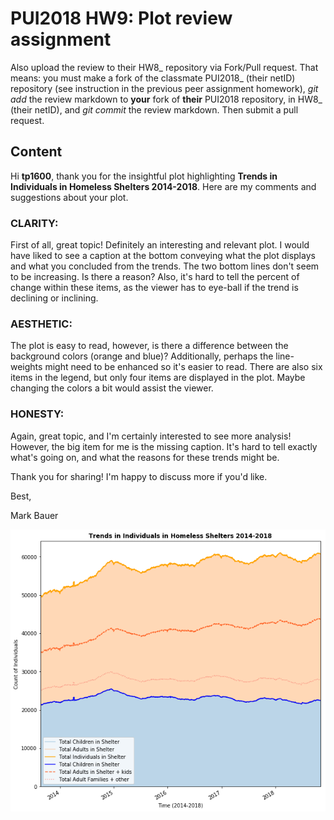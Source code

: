 # PUI2018 HW9: Plot review assignment #

Also upload the review to their HW8_<netID> repository via Fork/Pull request. That means: you must make a fork of the classmate PUI2018_<netID> (their netID) repository (see instruction in the previous peer assignment homework), *git add* the review markdown to **your** fork of **their** PUI2018 repository, in HW8_<netID> (their netID), and *git commit* the review markdown. Then submit a pull request. 

## Content ##

Hi **tp1600**, thank you for the insightful plot highlighting **Trends in Individuals in Homeless Shelters 2014-2018**. Here are my comments and suggestions about your plot.  

### CLARITY: ###  

First of all, great topic! Definitely an interesting and relevant plot. I would have liked to see a caption at the bottom conveying what the plot displays and what you concluded from the trends. The two bottom lines don't seem to be increasing. Is there a reason? Also, it's hard to tell the percent of change within these items, as the viewer has to eye-ball if the trend is declining or inclining. 

### AESTHETIC: ###

The plot is easy to read, however, is there a difference between the background colors (orange and blue)? Additionally, perhaps the line-weights might need to be enhanced so it's easier to read. There are also six items in the legend, but only four items are displayed in the plot. Maybe changing the colors a bit would assist the viewer.

### HONESTY: ###

Again, great topic, and I'm certainly interested to see more analysis! However, the big item for me is the missing caption. It's hard to tell exactly what's going on, and what the reasons for these trends might be.  

Thank you for sharing! I'm happy to discuss more if you'd like.

Best,

Mark Bauer


![Alt text](../HW9_mb6203/pui_hw81_tp1600.png)

